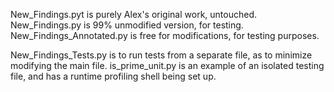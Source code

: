 New_Findings.pyt is purely Alex's original work, untouched. 
    New_Findings.py is 99% unmodified version, for testing.
    New_Findings_Annotated.py is free for modifications, for testing purposes.

New_Findings_Tests.py is to run tests from a separate file, as to minimize modifying the main file.
is_prime_unit.py is an example of an isolated testing file, and has a runtime profiling shell being set up.
